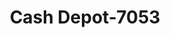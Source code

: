 ---
f_zip-code: 39120
f_state-code: MS
title: Cash Depot-7053
f_phone: 601-445-5826
f_city-only: Natchez
f_address: 15 Sgt Prentiss Drive Natchez
f_location-unique-id: '7053'
slug: cash-depot-7053
updated-on: '2024-05-30T13:46:58.046Z'
created-on: '2024-05-30T13:36:59.803Z'
published-on: '2024-05-30T13:54:32.469Z'
f_city-state: cms/city/natchez-ms.md
f_company: cms/company/cash-depot.md
f_state: cms/state/mississippi.md
layout: '[payday-loan].html'
tags: payday-loan
---